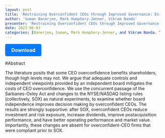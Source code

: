 ```yaml
---
layout: post
title: 'Restraining Overconfident CEOs through Improved Governance: Evidence from the Sarbanes-Oxley Act'
author: 'Suman Banerjee, Mark Humphery-Jenner, Vikram Nanda'
presenter: 'Restraining Overconfident CEOs through Improved Governance: Evidence from the Sarbanes-Oxley Act'
date: 2023-06-01
categories: [Banerjee, Suman, Mark Humphery-Jenner, and Vikram Nanda. “Restraining Overconfident CEOs through Improved Governance: Evidence from the Sarbanes-Oxley Act.” Review of Financial Studies 28, no. 10 (June 1, 2015): 2812–58. https://doi.org/10.1093/rfs/hhv034.,Journal of Financial Studies]
---
```


<p>
  <a href='10.2469/dig.v46.n5.14' class='button'>
    Download
  </a>
</p>

<style>
  .button {
    display: inline-block;
    padding: 10px 20px;
    background-color: #007bff;
    color: #fff;
    text-decoration: none;
    border-radius: 5px;
    font-size: 16px;
    font-weight: bold;
  }
</style>

#Abstract
<p>The literature posits that some CEO overconfidence benefits shareholders, though high levels may not. We argue that adequate controls and independent viewpoints provided by an independent board mitigates the costs of CEO overconfidence. We use the concurrent passage of the Sarbanes-Oxley Act and changes to the NYSE/NASDAQ listing rules (collectively, SOX) as natural experiments, to examine whether board independence improves decision making by overconfident CEOs. The results are strongly supportive: after SOX, overconfident CEOs reduce investment and risk exposure, increase dividends, improve postacquisition performance, and have better operating performance and market value. Importantly, these changes are absent for overconfident-CEO firms that were compliant prior to SOX.</p>
